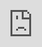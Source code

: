 # fractal_clothing
The project of a constructor of fashion design based on fractals. The user can change the scale, color and position of the fractal, choosing a unique design for several types of clothing. The project is under development and functional additions.  

## Description of methods of the Mandelbrot class
- `type_cl(type)` – for processing the selection of the type of clothing (type parameter - selected type);
- `imag()` - for drawing a clothing stencil in canvas.
- `palette()` - to generate a color palette and change it by the user;
- `hexToRgb(hex)` – to convert colors from HEX format to RGB format (hex parameter – color in HEX format);
- `redraw()` - to redraw the window when moving/scaling the fractal and changing colors;
- `mandel(x, y)` - for calculating the Mandelbrot fractal (parameters x, y are the abscissa and ordinate of the starting point, respectively);
- `pset(x, y, k)` - filling in the data in the ImageData object about 1 pixel (parameters x, y - pixel coordinates, k - color parameter);
- `click(e)` - to handle mouse (for moving) and keyboard (for zooming) events.  

## Demonstration of the work
<iframe width="360" height="202" style="position:absolute;top:0;left:0;width:100%;height:100%;" frameBorder="0" src="https://imgflip.com/embed/64f7b4"></iframe>
## Examples of clothing
![T-shirt](/img_for_readme/1.png)
![Longsleeve](/img_for_readme/2.png)
![Dress](/img_for_readme/3.png)
![Hoodies](/img_for_readme/4.png)
![ShopperBag](/img_for_readme/5.png)
